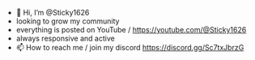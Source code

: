 - 👋 Hi, I’m @Sticky1626
- looking to grow my community
- everything is posted on YouTube / https://youtube.com/@Sticky1626
- always responsive and active 
- 📫 How to reach me / join my discord https://discord.gg/Sc7txJbrzG

<!---
Sticky1626/Sticky1626 is a ✨ special ✨ repository because its `README.md` (this file) appears on your GitHub profile.
You can click the Preview link to take a look at your changes.
--->
